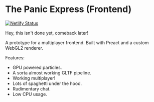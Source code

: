 # The Panic Express (Frontend)

[![Netlify Status](https://api.netlify.com/api/v1/badges/79a2fd8e-0e32-4f5d-873b-f29fcbc15c73/deploy-status)](https://multiplayer.bigheck.com)

Hey, this isn't done yet, comeback later!

A prototype for a multiplayer frontend. Built with Preact and a custom WebGL2 renderer.

Features:

 - GPU powered particles.
 - A sorta almost working GLTF pipeline.
 - Working multiplayer!
 - Lots of spaghetti under the hood.
 - Rudimentary chat.
 - Low CPU usage.
